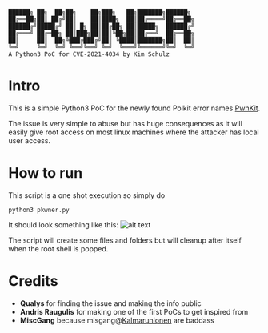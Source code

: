 ```
██████╗ ██╗  ██╗██╗    ██╗███╗   ██╗███████╗██████╗ 
██╔══██╗██║ ██╔╝██║    ██║████╗  ██║██╔════╝██╔══██╗
██████╔╝█████╔╝ ██║ █╗ ██║██╔██╗ ██║█████╗  ██████╔╝
██╔═══╝ ██╔═██╗ ██║███╗██║██║╚██╗██║██╔══╝  ██╔══██╗
██║     ██║  ██╗╚███╔███╔╝██║ ╚████║███████╗██║  ██║
╚═╝     ╚═╝  ╚═╝ ╚══╝╚══╝ ╚═╝  ╚═══╝╚══════╝╚═╝  ╚═╝
A Python3 PoC for CVE-2021-4034 by Kim Schulz
``` 

# Intro

This is a simple Python3 PoC for the newly found Polkit error names [PwnKit](https://blog.qualys.com/vulnerabilities-threat-research/2022/01/25/pwnkit-local-privilege-escalation-vulnerability-discovered-in-polkits-pkexec-cve-2021-4034).

The issue is very simple to abuse but has huge consequences as it will easily give root access on most linux machines where the attacker has local user access. 

# How to run
This script is a one shot execution so simply do
```
python3 pkwner.py
```
It should look something like this:
![alt text](https://github.com/kimusan/pkwner/raw/main/screenshot.png "screenshot")

The script will create some files and folders but will cleanup after itself when the root shell is popped. 

# Credits

- **Qualys** for finding the issue and making the info public
- **Andris Raugulis** for making one of the first PoCs to get inspired from
- **MiscGang** because misgang@[Kalmarunionen](https://kalmarunionen.dk) are baddass 
